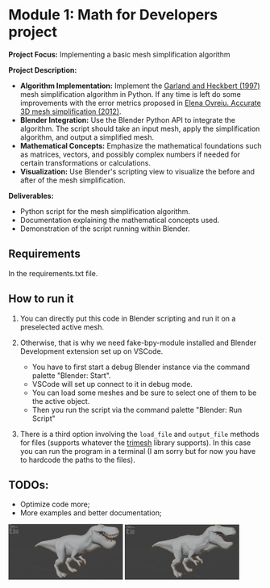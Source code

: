# Module 1: Math for Developers project
**Project Focus:** Implementing a basic mesh simplification algorithm

**Project Description:**
- **Algorithm Implementation:** Implement the [Garland and Heckbert (1997)](https://www.cs.cmu.edu/~garland/Papers/quadrics.pdf) mesh simplification algorithm in Python. If any time is left do some improvements with the error metrics proposed in [Elena Ovreiu. Accurate 3D mesh simplification (2012)](https://theses.hal.science/tel-01224848/file/these.pdf).
- **Blender Integration:** Use the Blender Python API to integrate the algorithm. The script should take an input mesh, apply the simplification algorithm, and output a simplified mesh.
- **Mathematical Concepts:** Emphasize the mathematical foundations such as matrices, vectors, and possibly complex numbers if needed for certain transformations or calculations.
- **Visualization:** Use Blender's scripting view to visualize the before and after of the mesh simplification.

**Deliverables:**
- Python script for the mesh simplification algorithm.
- Documentation explaining the mathematical concepts used.
- Demonstration of the script running within Blender.

## Requirements
In the requirements.txt file.

## How to run it
1. You can directly put this code in Blender scripting and run it on a preselected active mesh.
2. Otherwise, that is why we need fake-bpy-module installed and Blender Development extension set up on VSCode.

    * You have to first start a debug Blender instance via the command palette "Blender: Start".
    * VSCode will set up connect to it in debug mode.
    * You can load some meshes and be sure to select one of them to be the active object.
    * Then you run the script via the command palette "Blender: Run Script"

3. There is a third option involving the `load_file` and `output_file` methods for files (supports whatever the [trimesh](https://trimesh.org/index.html#) library supports). In this case you can run the program in a terminal (I am sorry but for now you have to hardcode the paths to the files).

## TODOs:
 - Optimize code more;
 - More examples and better documentation;

<img src="images/trexFull.png" alt="Tyrannosaurus no simplification" width="45%"> <img src="images/trex90P.png" alt="Tyrannosaurus 90% simplification" width="45%">
